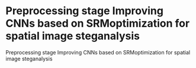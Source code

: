 # Preprocessing stage Improving CNNs based on SRMoptimization for spatial image steganalysis
 Preprocessing stage Improving CNNs based on SRMoptimization for spatial image steganalysis

